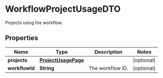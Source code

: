 

# WorkflowProjectUsageDTO

Projects using the workflow.

## Properties

| Name | Type | Description | Notes |
|------------ | ------------- | ------------- | -------------|
|**projects** | [**ProjectUsagePage**](ProjectUsagePage.md) |  |  [optional] |
|**workflowId** | **String** | The workflow ID. |  [optional] |



